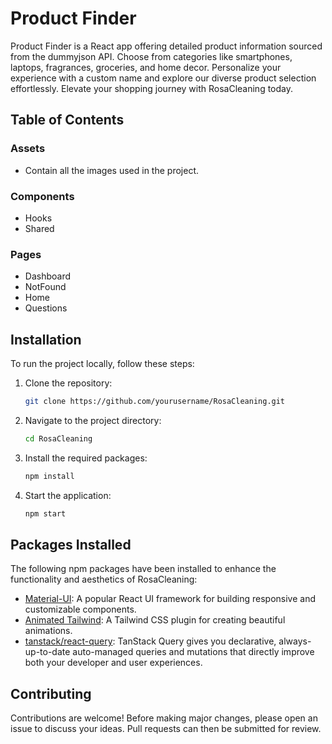 # Product Finder

Product Finder is a React app offering detailed product information sourced from the dummyjson API. Choose from categories like smartphones, laptops, fragrances, groceries, and home decor. Personalize your experience with a custom name and explore our diverse product selection effortlessly. Elevate your shopping journey with RosaCleaning today.
 
## Table of Contents
### Assets
- Contain all the images used in the project.
### Components
- Hooks
- Shared
### Pages
- Dashboard
- NotFound
- Home
- Questions

## Installation

To run the project locally, follow these steps:

1. Clone the repository:

    ```bash
    git clone https://github.com/yourusername/RosaCleaning.git
    ```

2. Navigate to the project directory:

    ```bash
    cd RosaCleaning
    ```

3. Install the required packages:

    ```bash
    npm install
    ```

4. Start the application:

    ```bash
    npm start
    ```

## Packages Installed

The following npm packages have been installed to enhance the functionality and aesthetics of RosaCleaning:

- [Material-UI](https://mui.com/): A popular React UI framework for building responsive and customizable components.
- [Animated Tailwind]([https://michalsnik.github.io/aos/](https://www.tailwindcss-animated.com/)): A Tailwind CSS plugin for creating beautiful animations.
- [tanstack/react-query]([https://www.npmjs.com/package/react-scroll](https://tanstack.com/query/latest)): TanStack Query gives you declarative, always-up-to-date auto-managed queries and mutations that directly improve both your developer and user experiences.

## Contributing

Contributions are welcome! Before making major changes, please open an issue to discuss your ideas. Pull requests can then be submitted for review.
